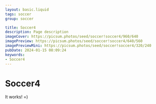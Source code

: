 ```yaml
---
layout: basic.liquid
tags: soccer
group: soccer

title: Soccer4
description: Page description
imageCover: https://picsum.photos/seed/soccer!soccer4/960/640
imagePreview: https://picsum.photos/seed/soccer!soccer4/640/560
imagePreviewMini: https://picsum.photos/seed/soccer!soccer4/320/240
pubDate: 2024-01-15 08:09:24
keywords:
- Soccer4
---
```


# Soccer4

It works! =)
